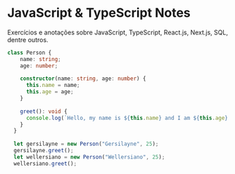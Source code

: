 # JavaScript & TypeScript Notes

Exercícios e anotações sobre JavaScript, TypeScript, React.js, Next.js, SQL, dentre outros.


```typescript
class Person {
    name: string;
    age: number;
  
    constructor(name: string, age: number) {
      this.name = name;
      this.age = age;
    }
  
    greet(): void { 
      console.log(`Hello, my name is ${this.name} and I am ${this.age} years old.`);
    }
  }
  
  let gersilayne = new Person("Gersilayne", 25);
  gersilayne.greet();
  let wellersiano = new Person("Wellersiano", 25);
  wellersiano.greet();
```
